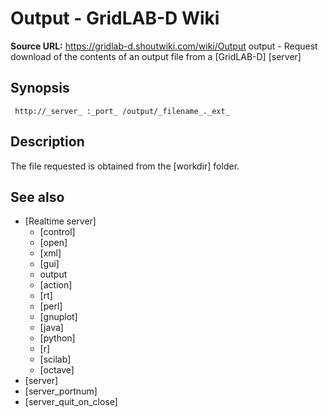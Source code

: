 # Output - GridLAB-D Wiki

**Source URL:** https://gridlab-d.shoutwiki.com/wiki/Output
output \- Request download of the contents of an output file from a [GridLAB-D] [server]

## Synopsis
    
    
     http://_server_ :_port_ /output/_filename_._ext_
    

## Description

The file requested is obtained from the [workdir] folder. 

## See also

  * [Realtime server]
    * [control]
    * [open]
    * [xml]
    * [gui]
    * output
    * [action]
    * [rt]
    * [perl]
    * [gnuplot]
    * [java]
    * [python]
    * [r]
    * [scilab]
    * [octave]
  * [server]
  * [server_portnum]
  * [server_quit_on_close]

